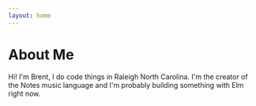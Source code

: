 ```yaml
---
layout: home
---
```

# About Me

Hi! I'm Brent, I do code things in Raleigh North Carolina. I'm the creator of the Notes music language and I'm probably building something with Elm right now. 

